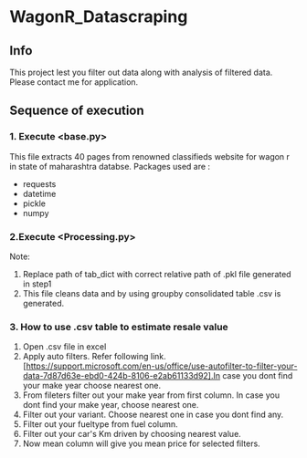 # WagonR_Datascraping

## Info
This project lest you filter out data along with analysis of filtered data.
Please contact me for application.

## Sequence of execution 
### 1. Execute <base.py>
This file extracts 40 pages from renowned classifieds website for wagon r in state of maharashtra databse.
Packages used are :
- requests
- datetime
- pickle
- numpy
### 2.Execute <Processing.py> 
Note:
1. Replace path of tab_dict with correct relative path of .pkl file generated in step1
2. This file cleans data and by using groupby consolidated table .csv is generated.

### 3. How to use .csv table to estimate resale value
1. Open .csv file in excel
2. Apply auto filters. Refer following link. [https://support.microsoft.com/en-us/office/use-autofilter-to-filter-your-data-7d87d63e-ebd0-424b-8106-e2ab61133d92].In case you dont find your make year choose nearest one.
3. From fileters filter out your make year from first column. In case you dont find your make year, choose nearest one.
4. Filter out your variant. Choose nearest one in case you dont find any.
5. Filter out your fueltype from fuel column.
6. Filter out your car's Km driven by choosing nearest value.
7. Now mean column will give you mean price for selected filters.  

